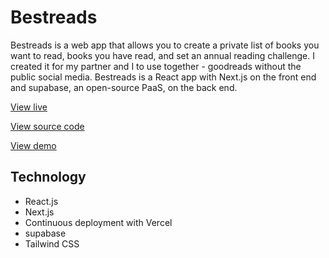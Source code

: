 # Bestreads

Bestreads is a web app that allows you to create a private list of books you want to read, books you have read, and set an annual reading challenge. I created it for my partner and I to use together - goodreads without the public social media. Bestreads is a React app with Next.js on the front end and supabase, an open-source PaaS, on the back end.


[View live](https://bestreads.vercel.app/)

[View source code](https://github.com/willgardner9/bestreads/tree/main/bestreads)

[View demo](https://www.youtube.com/watch?v=Ufn0FVb5Wcc)

## Technology

- React.js
- Next.js
- Continuous deployment with Vercel
- supabase
- Tailwind CSS
